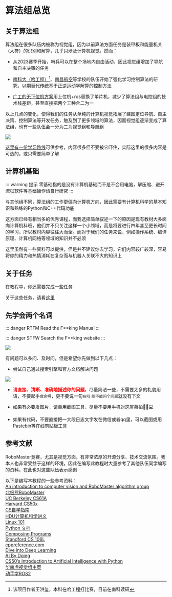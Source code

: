 # 算法组总览
## 关于算法组
算法组在很多队伍内被称为视觉组，因为以前算法方面任务是装甲板和能量机关（大符）的识别和解算，几乎只涉及计算机视觉。然而：

- 从2023赛季开始，哨兵可以在整个场地内自由活动，因此视觉组增加了导航和自主决策的任务

- [南科大（哈工程）](https://www.bilibili.com/video/BV1QA4m1w7KN)[^1]、[南昌航空](https://www.bilibili.com/video/BV14eKKeiEJB)等学校的队伍开始了强化学习控制算法的研究，以期替代传统基于正逆运动学解算的控制方法

[^1]: 该项目作者王洪玺，本科在哈工程打比赛，目前在南科读研

- [广工的无下位机方案](https://github.com/rm-controls)用上位机+ros替换了单片机，减少了算法组与电控组的技术栈差距，甚至直接把两个工种合二为一

以上几点的变化，使得我们的任务从单纯的计算机视觉拓展了建图定位导航、自主决策、控制算法等开发任务，触及到了更多领域的算法，因而视觉组逐渐变成了算法组，也有一些队伍会一分为二为视觉组和导航组

![](/Image_1713863204116.jpg)

[这里有一份学习路线](https://www.processon.com/view/link/6236db1a5653bb071e70457b)可供参考，内容很多但不要被它吓住，实际这里的很多内容是可选的，或只需要简单了解

## 计算机基础
::: warning 提示
零基础指的是没有计算机基础而不是不会用电脑，解压缩、避开流氓软件等基础操作请自行研究
:::

与其他组不同，算法组的工作更偏向计算机方向，因此需要有计算机科学的基本知识和熟练的Python和C++代码功底

这方面已经有相当多的优秀课程，而我选择简单叙述一下的原因是现有教材大多面向计算机科班，他们并不只关注这样一个小领域，而是将要进行四年甚至更长时间的学习，所以教材内容往往大而全。而对于我们的任务来说，例如操作系统、编译原理、计算机网络等领域的知识并不必须

这里虽然有一些资料可以提供，但是并不建议你去学习，它们内容较广较深，容易将你的精力和热情消耗在复杂而与机器人关联不大的知识上

## 关于任务
在教程中，你还需要完成一些任务

关于这些任务，请看[这里](tasks/)

## 先学会两个名词
::: danger RTFM
Read the F**king Manual
:::

::: danger STFW
Search the F**king website
:::

![](/images.jpg)

有问题可以多问、及时问，但是希望你先做到以下几点：

- 尝试自己通过搜索引擎和官方文档解决问题

![](llm.jpg)

- <strong style="color: red">请直接、清晰、准确地描述你的问题</strong>，尽量简洁一些，不需要太多的礼貌用语，不要起手`救命啊`，更不要说一句`在吗` `能不能问个问题`就没有下文

- 如果有必要发图片，请善用截图工具，尽量不要用手机对这屏幕拍🗿🤳💻

- 如果有代码，不要直接把一大段日志文字发在微信或者qq里，可以截图或用[Pastebin](https://pastebin.com/)等在线剪贴板工具

<Bilibili bvid="BV1om4y1H71S"/>

## 参考文献
RoboMaster竞赛，尤其是视觉方面，有非常浓厚的开源分享、技术交流氛围。我本人也非常受益于这样的环境，因此在编写此教程时大量参考了其他队伍同学编写的资料，在此也对这些队伍表示感谢

以下是编写本教程的一些参考资料：  
[An introduction to computer vision and RoboMaster algorithm group](https://github.com/NeoZng/vision_tutorial)  
[北极熊RoboMaster](https://flowus.cn/lihanchen/share/d2e24166-8a8d-4262-a4b4-b4d25f52d890)  
[UC Berkeley CS61A](https://cs61a.org/)  
[Harvard CS50x](https://cs50.harvard.edu/x/)  
[CS自学指南](https://csdiy.wiki/)  
[HDU计算机科学讲义](https://hdu-cs.wiki/)  
[Linux 101](https://101.lug.ustc.edu.cn)  
[Python 文档](https://docs.python.org/zh-cn/3/)  
[Composing Programs](https://www.composingprograms.com/)  
[Standford CS 106L](https://web.stanford.edu/class/cs106l/)  
[cppreference.com](https://en.cppreference.com/w/)  
[Dive into Deep Learning](https://d2l.ai/)  
[AI By Doing](https://aibydoing.com)  
[CS50’s Introduction to Artificial Intelligence with Python](https://cs50.harvard.edu/ai)  
[华南虎视觉组主页](https://vision.scutbot.cn/)  
[动手学ROS2](https://fishros.com/d2lros2/)  